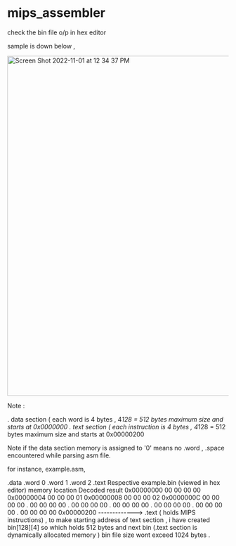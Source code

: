 # mips_assembler

check the bin file o/p in hex editor 

sample is down below ,

<img width="774" alt="Screen Shot 2022-11-01 at 12 34 37 PM" src="https://user-images.githubusercontent.com/94094997/199288761-9f27a6cb-ad3d-4ade-b607-6678c7edcde6.png">

Note :

. data section ( each word is 4 bytes , 4*128 = 512 bytes maximum size and starts at 0x0000000
. text section ( each  instruction is 4 bytes , 4*128 = 512 bytes maximum size and starts at 0x00000200

Note if the data section memory is assigned to '0' means no .word , .space encountered while parsing asm file.

for instance, 
example.asm,

  .data
  .word 0
  .word 1
  .word 2
  .text
Respective example.bin  (viewed in hex editor) 
memory location    Decoded result 
0x00000000           00 00 00 00 
0x00000004           00 00 00 01
0x00000008           00 00 00 02
0x0000000C           00 00 00 00
.                    00 00 00 00
.                    00 00 00 00
.                    00 00 00 00
.                    00 00 00 00
.                    00 00 00 00
.                    00 00 00 00
0x00000200                          -------------> .text ( holds MIPS instructions) , to make starting address of text section , i have created bin[128][4]                                                      so which holds 512 bytes and next bin (.text section is dynamically allocated memory )
                                                    bin file size wont exceed  1024 bytes .
  

